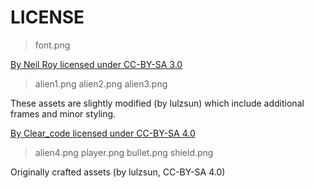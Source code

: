 # LICENSE

> font.png

[By Neil Roy licensed under CC-BY-SA 3.0](https://opengameart.org/content/dos-8x8-font)

> alien1.png
> alien2.png
> alien3.png

These assets are slightly modified (by lulzsun) which include additional frames and minor styling.

[By Clear_code licensed under CC-BY-SA 4.0](https://opengameart.org/content/assets-for-a-space-invader-like-game)

> alien4.png
> player.png
> bullet.png
> shield.png

Originally crafted assets (by lulzsun, CC-BY-SA 4.0)